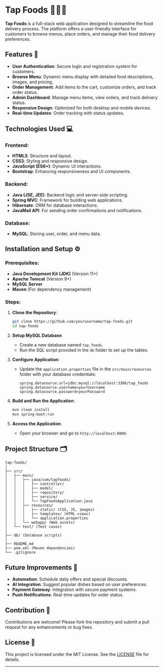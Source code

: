 # Tap Foods 🍔🍕🍱

**Tap Foods** is a full-stack web application designed to streamline the food delivery process. The platform offers a user-friendly interface for customers to browse menus, place orders, and manage their food delivery preferences.

## Features 🚀

- **User Authentication**: Secure login and registration system for customers.
- **Browse Menu**: Dynamic menu display with detailed food descriptions, images, and pricing.
- **Order Management**: Add items to the cart, customize orders, and track order status.
- **Admin Dashboard**: Manage menu items, view orders, and track delivery status.
- **Responsive Design**: Optimized for both desktop and mobile devices.
- **Real-time Updates**: Order tracking with status updates.

## Technologies Used 💻

### Frontend:
- **HTML5**: Structure and layout.
- **CSS3**: Styling and responsive design.
- **JavaScript (ES6+)**: Dynamic UI interactions.
- **Bootstrap**: Enhancing responsiveness and UI components.

### Backend:
- **Java (JSE, JEE)**: Backend logic and server-side scripting.
- **Spring MVC**: Framework for building web applications.
- **Hibernate**: ORM for database interactions.
- **JavaMail API**: For sending order confirmations and notifications.

### Database:
- **MySQL**: Storing user, order, and menu data.

## Installation and Setup ⚙️

### Prerequisites:
- **Java Development Kit (JDK)** (Version 11+)
- **Apache Tomcat** (Version 9+)
- **MySQL Server**
- **Maven** (For dependency management)

### Steps:

1. **Clone the Repository**:
   ```bash
   git clone https://github.com/yourusername/tap-foods.git
   cd tap-foods
   ```

2. **Setup MySQL Database**:
   - Create a new database named `tap_foods`.
   - Run the SQL script provided in the `db` folder to set up the tables.

3. **Configure Application**:
   - Update the `application.properties` file in the `src/main/resources` folder with your database credentials:
     ```properties
     spring.datasource.url=jdbc:mysql://localhost:3306/tap_foods
     spring.datasource.username=yourUsername
     spring.datasource.password=yourPassword
     ```

4. **Build and Run the Application**:
   ```bash
   mvn clean install
   mvn spring-boot:run
   ```

5. **Access the Application**:
   - Open your browser and go to `http://localhost:8080`.

## Project Structure 🗂️

```
tap-foods/
│
├── src/
│   ├── main/
│   │   ├── java/com/tapfoods/
│   │   │   ├── controller/
│   │   │   ├── model/
│   │   │   ├── repository/
│   │   │   ├── service/
│   │   │   └── TapFoodsApplication.java
│   │   ├── resources/
│   │   │   ├── static/ (CSS, JS, images)
│   │   │   ├── templates/ (HTML views)
│   │   │   └── application.properties
│   │   └── webapp/ (Web assets)
│   └── test/ (Test cases)
│
├── db/ (Database scripts)
│
├── README.md
├── pom.xml (Maven dependencies)
└── .gitignore
```

## Future Improvements 🌟

- **Automation**: Schedule daily offers and special discounts.
- **AI Integration**: Suggest popular dishes based on user preferences.
- **Payment Gateway**: Integration with secure payment systems.
- **Push Notifications**: Real-time updates for order status.

## Contribution 🤝

Contributions are welcome! Please fork the repository and submit a pull request for any enhancements or bug fixes.

## License 📜

This project is licensed under the MIT License. See the [LICENSE](LICENSE) file for details.

---
